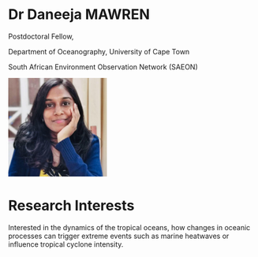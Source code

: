 <h1>Dr Daneeja MAWREN</h1>

<p>Postdoctoral Fellow,
    </p>
    
<p>Department of Oceanography, University of Cape Town</p>
<p>South African Environment Observation Network (SAEON)</p>

<img src="daneeja.jpg" alt="me" width="200"/>


<h1>Research Interests</h1>

Interested in the dynamics of the tropical oceans, how changes in oceanic processes can trigger extreme events such as marine heatwaves or influence tropical cyclone intensity.